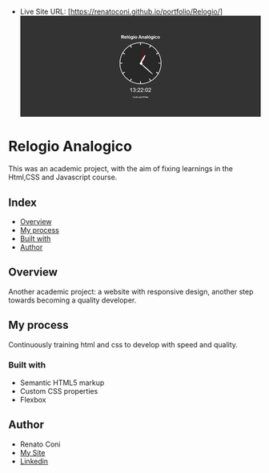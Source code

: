 - Live Site URL: [https://renatoconi.github.io/portfolio/Relogio/]
![./relogio.gif](./relogio.gif)

# Relogio Analogico

This was an academic project, with the aim of fixing learnings in the Html,CSS and Javascript course.

## Index

- [Overview](#Overview)
- [My process](#my-process)
- [Built with](#built-with)
- [Author](#author)



## Overview
Another academic project: a website with responsive design, another step towards becoming a quality developer.

## My process
Continuously training html and css to develop with speed and quality.
### Built with
- Semantic HTML5 markup
- Custom CSS properties
- Flexbox
## Author
- Renato Coni
- [My Site](https://renatoconi.github.io/portfolio/my%20website/)
- [Linkedin](https://www.linkedin.com/in/renato-coni-aa6636196/)
